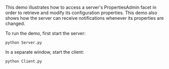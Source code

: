 This demo illustrates how to access a server's PropertiesAdmin facet
in order to retrieve and modify its configuration properties. This
demo also shows how the server can receive notifications whenever its
properties are changed.

To run the demo, first start the server:

```
python Server.py
```

In a separate window, start the client:

```
python Client.py
```
